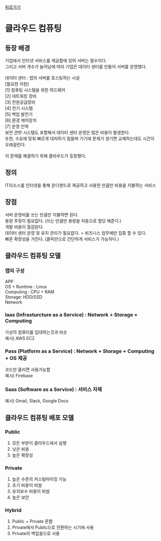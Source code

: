 [뒤로가기](../../README.md)

# 클라우드 컴퓨팅

## 등장 배경

기업에서 인터넷 서비스를 제공함에 있어 서버는 필수이다.<br>
그리고 서버 개수가 늘어남에 따라
기업은 데이터 센터를 만들어 서버를 운영했다.<br><br>
데이터 센터 : 앱의 서버를 호스팅하는 시설
<br> [필요한 자원]<br>
[1] 컴퓨팅 시스템을 위한 하드웨어<br>
[2] 네트워킹 장비<br>
[3] 전원공급장비<br>
[4] 전기 시스템<br>
[5] 백업 발전기<br>
[6] 환경 제어장치<br>
[7] 운영 인력
<br> 보안 관련 시스템도 포함해서 데이터 센터 운영은 많은 비용이 발생한다.
<br> 또한, 수요에 맞춰 빠르게 대처하기 힘들며 기기에 문제가 생기면 교체하는데도 시간이 오래걸린다.<br><br>
이 문제를 해결하기 위해 클라우드가 등장했다.

## 정의

IT리소스를 인터넷을 통해 온디맨드로 제공하고 사용한 만큼만 비용을 지불하는 서비스<br>

## 장점

서버 운영비를 쓰는 만큼만 지불하면 된다.<br>
용량 추정이 필요없다. (쓰는 만큼만 용량을 자동으로 할당 해준다.)<br>
개발 비용이 절감된다.<br>
데이터 센터 운영 및 유지 관리가 필요없다. = 비즈니스 업무에만 집중 할 수 있다.<br>
빠른 확장성을 가진다. (클릭만으로 간단하게 서비스가 가능하다.)<br>

## 클라우드 컴퓨팅 모델

### 앱의 구성

APP<br>
OS + Runtime : Linux<br>
Computing : CPU + RAM<br>
Storage: HDD/SSD<br>
Network<br>

### Iaas (Infrasturcture as a Service) : Network + Storage + Computing

가상의 컴퓨터를 임대하는것과 비슷<br>
예시) AWS EC2<br>

### Pass (Platform as a Service) : Network + Storage + Computing + OS 제공

코드만 올리면 사용가능함<br>
예시) Firebase<br>

### Saas (Software as a Service) : 서비스 자체

예시) Gmail, Slack, Google Docs<br>

## 클라우드 컴퓨팅 배포 모델<br>

### Public

1. 모든 부분이 클라우드에서 실행
2. 낮은 비용
3. 높은 확장성

### Private

1. 높은 수준의 커스텀마이징 가능
2. 초기 비용이 비쌈
3. 유지보수 비용이 비쌈
4. 높은 보안

### Hybrid

1. Public + Private 혼합
2. Private에서 Public으로 전환하는 시기에 사용
3. Private의 백업용으로 사용
